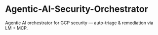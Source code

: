 # Agentic-AI-Security-Orchestrator
Agentic AI orchestrator for GCP security — auto-triage &amp; remediation via LM + MCP.
